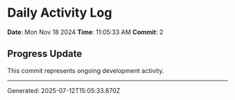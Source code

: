 # Daily Activity Log

**Date**: Mon Nov 18 2024
**Time**: 11:05:33 AM
**Commit**: 2

## Progress Update

This commit represents ongoing development activity.

---
Generated: 2025-07-12T15:05:33.870Z
